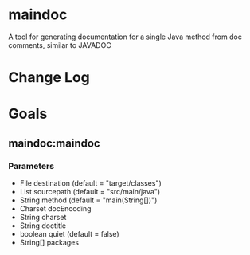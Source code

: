 # maindoc

A tool for generating documentation for a single Java method from doc comments, similar to JAVADOC

# Change Log

# Goals

## maindoc:maindoc

### Parameters

* File destination (default = "target/classes")
* List<File> sourcepath (default = "src/main/java")
* String method (default = "main(String[])")
* Charset docEncoding
* String charset
* String doctitle
* boolean quiet (default = false)
* String[] packages
